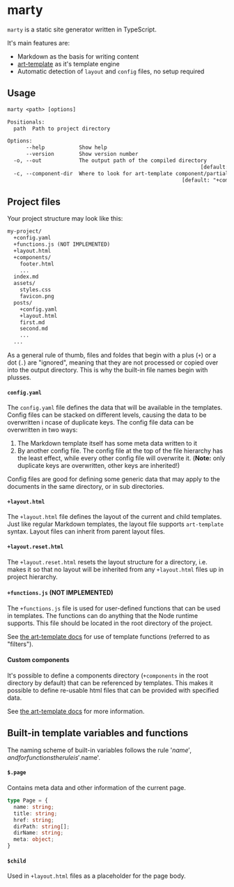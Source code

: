 # marty

`marty` is a static site generator written in TypeScript.

It's main features are:

- Markdown as the basis for writing content
- [art-template](https://aui.github.io/art-template/) as it's template engine
- Automatic detection of `layout` and `config` files, no setup required

## Usage

```txt
marty <path> [options]

Positionals:
  path  Path to project directory                                       [string]

Options:
      --help           Show help                                       [boolean]
      --version        Show version number                             [boolean]
  -o, --out            The output path of the compiled directory
                                                              [default: "./out"]
  -c, --component-dir  Where to look for art-template component/partial files.
                                                        [default: "+components"]
```

## Project files

Your project structure may look like this:

```txt
my-project/
  +config.yaml
  +functions.js (NOT IMPLEMENTED)
  +layout.html
  +components/
    footer.html
    ...
  index.md
  assets/
    styles.css
    favicon.png
  posts/
    +config.yaml
    +layout.html
    first.md
    second.md
    ...
  ...
```

As a general rule of thumb, files and foldes that begin with a plus (`+`) or a dot (`.`) are "ignored", meaning that they are not processed or copied over into the output directory. This is why the built-in file names begin with plusses.

#### `config.yaml`

The `config.yaml` file defines the data that will be available in the templates. Config files can be stacked on different levels, causing the data to be overwritten i ncase of duplicate keys. The config file data can be overwritten in two ways:

1. The Markdown template itself has some meta data written to it
2. By another config file. The config file at the top of the file hierarchy has the least effect, while every other config file will overwrite it. (**Note:** only duplicate keys are overwritten, other keys are inherited!)

Config files are good for defining some generic data that may apply to the documents in the same directory, or in sub directories.

#### `+layout.html`

The `+layout.html` file defines the layout of the current and child templates. Just like regular Markdown templates, the layout file supports `art-template` syntax. Layout files can inherit from parent layout files.

#### `+layout.reset.html`

The `+layout.reset.html` resets the layout structure for a directory, i.e. makes it so that no layout will be inherited from any `+layout.html` files up in project hierarchy.

#### `+functions.js` (NOT IMPLEMENTED)

The `+functions.js` file is used for user-defined functions that can be used in templates. The functions can do anything that the Node runtime supports. This file should be located in the root directory of the project.

See [the art-template docs](https://aui.github.io/art-template/docs/syntax.html#Filters) for use of template functions (referred to as "filters").

#### Custom components

It's possible to define a components directory (`+components` in the root directory by default) that can be referenced by templates. This makes it possible to define re-usable html files that can be provided with specified data.

See [the art-template docs](https://aui.github.io/art-template/docs/syntax.html#Sub-template) for more information.

## Built-in template variables and functions

The naming scheme of built-in variables follows the rule '$name', and for functions the rule is '$.name'.

#### `$.page`

Contains meta data and other information of the current page.

```ts
type Page = {
  name: string;
  title: string;
  href: string;
  dirPath: string[];
  dirName: string;
  meta: object;
}
```

#### `$child`

Used in `+layout.html` files as a placeholder for the page body.
